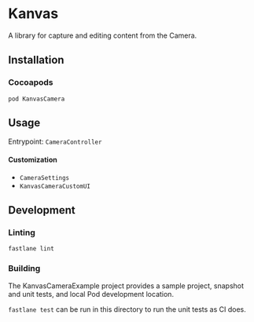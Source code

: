 # Kanvas

A library for capture and editing content from the Camera.

## Installation

### Cocoapods

`pod KanvasCamera`

## Usage

Entrypoint: `CameraController`

#### Customization

- `CameraSettings`
- `KanvasCameraCustomUI`

## Development

### Linting

`fastlane lint`

### Building

The KanvasCameraExample project provides a sample project, snapshot and unit tests, and local Pod development location.

`fastlane test` can be run in this directory to run the unit tests as CI does.
